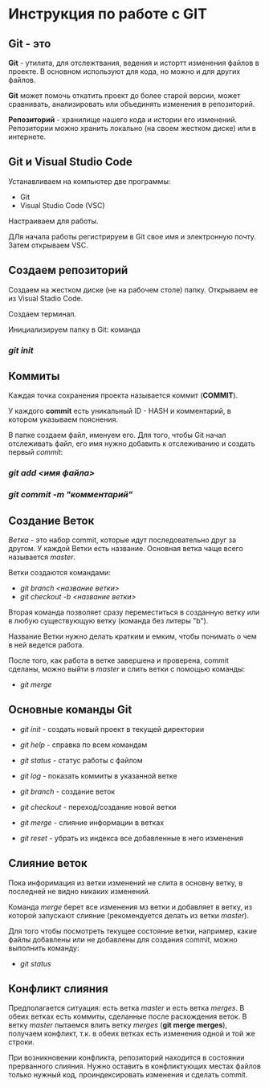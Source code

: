 # Инструкция по работе с GIT

## Git - это

**Git** - утилита, для отслежтвания, ведения и истортт изменения файлов в проекте. В основном используют для кода, но можно и для других файлов.

**Git** может помочь откатить проект до более старой версии, может сравнивать, анализировать или объединять изменения в репозиторий.

**Репозиторий** - хранилище нашего кода и истории его изменений. Репозитории можно хранить локально (на своем жестком диске) или в интернете.

## Git и Visual Studio Code

Устанавливаем на компьютер две программы:
* Git
* Visual Studio Code (VSC)

Настраиваем для работы. 

ДЛя начала работы регистрируем в Git свое имя и электронную почту. Затем открываем VSC.

## Создаем репозиторий

Создаем на жестком диске (не на рабочем столе) папку. Открываем ее из Visual Stadio Code. 

Создаем терминал.

Инициализируем папку в Git:
команда

### *git init*

## Коммиты

Каждая точка сохранения проекта называется коммит (**COMMIT**). 

У каждого **commit** есть уникальный ID - HASH и комментарий, в котором указываем пояснения.

В папке создаем файл, именуем его. Для того, чтобы Git начал отслеживать файл, его имя нужно добавить к отслеживанию и создать первый *commit*:

### *git add <имя файла>*
### *git commit -m "комментарий"*

## Создание Веток

*Ветка* - это набор commit, которые идут последовательно друг за другом. У каждой Ветки есть название. Основная ветка чаще всего называется *master*. 

Ветки создаются командами:
* *git branch <название ветки>*
* *git checkout -b <название ветки>*

Вторая команда позволяет сразу переместиться в созданную ветку или в любую существующую ветку (команда без литеры "b").

Название Ветки нужно делать кратким и емким, чтобы понимать о чем в ней ведется работа.

После того, как работа в ветке завершена и проверена, commit сделаны, можно выйти в *master* и слить ветки с помощью команды:

* *git merge*

## Основные команды Git

* *git init* - создать новый проект в текущей директории

* *git help* - справка по всем командам

* *git status* - статус работы с файлом

* *git log* - показать коммиты в указанной ветке

* *git branch* - создание веток

* *git checkout* - переход/создание новой ветки

* *git merge* - слияние информации в ветках

* *git reset* - убрать из индекса все добавленные в него изменения

## Слияние веток

Пока инфоримация из ветки изменений не слита в основну ветку, в последней не видно никаких изменений.

Команда *merge* берет все изменения мз ветки и добавляет в ветку, из которой запускают слияние (рекомендуется делать из ветки *master*).

Для того чтобы посмотреть текущее состояние ветки, например, какие файлы добавлены или не добавлены для создания commit, можно выполнить команду:
* *git status*

## Конфликт слияния

Предполагается ситуация: есть ветка *master* и есть ветка *merges*. В обеих ветках есть коммиты, сделанные после расхождения веток. В ветку *master* пытаемся влить ветку *merges* (**git merge merges**), получаем конфликт, т.к. в обеих ветках есть изменения одной и той же строки.

При возникновении конфликта, репозиторий находится в состоянии прерванного слияния. Нужно оставить в конфликтующих местах файлов только нужный код, проиндексировать изменения и сделать commit.






